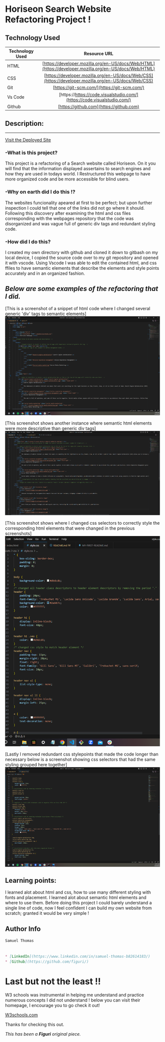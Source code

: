 # Horiseon Search Website Refactoring Project !


## **Technology Used** 
| Technology Used         | Resource URL           | 
| ------------- |:-------------:| 
| HTML    | [https://developer.mozilla.org/en-US/docs/Web/HTML](https://developer.mozilla.org/en-US/docs/Web/HTML) | 
| CSS     | [https://developer.mozilla.org/en-US/docs/Web/CSS](https://developer.mozilla.org/en-US/docs/Web/CSS)      |   
| Git | [https://git-scm.com/](https://git-scm.com/)     |
|Vs Code| [https://https://code.visualstudio.com/](https://code.visualstudio.com/)
|Github| [https://github.com](https://github.com)

## **Description:**
---
[Visit the Deployed Site]()

### **-What is this project?**

This project is a refactoring of a Search website called Horiseon. 
On it you will find that the information displayed assertains to search engines and how they are used in todays world. I Restructured this webpage to have more organized code and be more accessible for blind users.

### **-Why on earth did I do this !?**

The websites funcionality apeared at first to be perfect; but upon further inspection I could tell that one of the links did not go where it should. Following this discovery after examining the html and css files corresponding with the webpages repository that the code was disorganized and was vague full of generic div tags and redundant styling code.

### **-How did I do this?**

I created my own directory with github and cloned it down to gitbash on my local device, I copied the source code over to my git repository and opened it with vscode. Using Vscode I was able to edit the contained html, and css ffiles to have semantic elements that describe the elements and style points accurately and in an organized fashion.

## *Below are some examples of the refactoring that I did.*

[This is a screenshot of a snippet of html code where I changed several generic 'div' tags to semantic elements]![Alt text](<Screenshot (6).png>)

[This screenshot shows another instance where semantic html elements were more descriptive than generic div tags]![Alt text](<Screenshot (7).png>)

[This screenshot shows where I changed css selectors to correctly style the corresponding html elements that were changed in the previous screenshots]![Alt text](<Screenshot (8).png>)

[Lastly I removed redundant css stylepoints that made the code longer than necessary
below is a screenshot showing css selectors that had the same styling grouped here together]![Alt text](<Screenshot (5).png>)


## Learning points:

I learned alot about html and css, how to use many different styling with fonts and placement. I learned alot about semantic html elements and where to use them. Before doing this project I could barely understand a single line of code, now I feel confident I can build my own website from scratch; granted it would be very simple !

## Author Info

```md
Samuel Thomas 


* [LinkedIn](https://www.linkedin.com/in/samuel-thomas-b82614183/)
* [Github](https://github.com/figuri/)


```

# Last but not the least !!

W3 schools was instrumental in helping me understand and practice numerous concepts I did not understand ! below you can visit their homepage, I encourage you to go check it out!

[W3schools.com](https://www.w3schools.com/)


Thanks for checking this out. 

*This has been a **Figuri** original piece.*